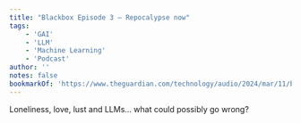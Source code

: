 ```yaml
---
title: "Blackbox Episode 3 – Repocalypse now"
tags:
    - 'GAI'
    - 'LLM'
    - 'Machine Learning'
    - 'Podcast'
author: ''
notes: false
bookmarkOf: 'https://www.theguardian.com/technology/audio/2024/mar/11/black-box-episode-three-repocalypse-now-podcast'
---
```


Loneliness, love, lust and LLMs… what could possibly go wrong?